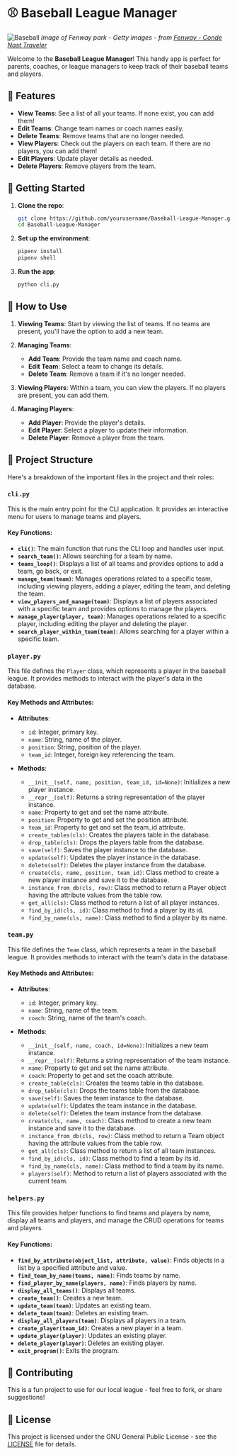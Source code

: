 # ⚾ Baseball League Manager

![Baseball](lib/img/baseball.png)
*Image of Fenway park - Getty images - from [Fenway - Conde Nast Traveler](https://www.cntraveler.com/activities/boston/fenway-park)*

Welcome to the **Baseball League Manager**! This handy app is perfect for parents, coaches, or league managers to keep track of their baseball teams and players.

## 🎯 Features

- **View Teams**: See a list of all your teams. If none exist, you can add them!
- **Edit Teams**: Change team names or coach names easily.
- **Delete Teams**: Remove teams that are no longer needed.
- **View Players**: Check out the players on each team. If there are no players, you can add them!
- **Edit Players**: Update player details as needed.
- **Delete Players**: Remove players from the team.

## 🚀 Getting Started

1. **Clone the repo**:
    ```sh
    git clone https://github.com/yourusername/Baseball-League-Manager.git
    cd Baseball-League-Manager
    ```

2. **Set up the environment**:
    ```sh
    pipenv install
    pipenv shell
    ```

3. **Run the app**:
    ```sh
    python cli.py
    ```

## 📖 How to Use

1. **Viewing Teams**: Start by viewing the list of teams. If no teams are present, you'll have the option to add a new team.

2. **Managing Teams**:
    - **Add Team**: Provide the team name and coach name.
    - **Edit Team**: Select a team to change its details.
    - **Delete Team**: Remove a team if it's no longer needed.

3. **Viewing Players**: Within a team, you can view the players. If no players are present, you can add them.

4. **Managing Players**:
    - **Add Player**: Provide the player's details.
    - **Edit Player**: Select a player to update their information.
    - **Delete Player**: Remove a player from the team.

## 📄 Project Structure

Here's a breakdown of the important files in the project and their roles:

### `cli.py`

This is the main entry point for the CLI application. It provides an interactive menu for users to manage teams and players.

#### Key Functions:

- **`cli()`**: The main function that runs the CLI loop and handles user input.
- **`search_team()`**: Allows searching for a team by name.
- **`teams_loop()`**: Displays a list of all teams and provides options to add a team, go back, or exit.
- **`manage_team(team)`**: Manages operations related to a specific team, including viewing players, adding a player, editing the team, and deleting the team.
- **`view_players_and_manage(team)`**: Displays a list of players associated with a specific team and provides options to manage the players.
- **`manage_player(player, team)`**: Manages operations related to a specific player, including editing the player and deleting the player.
- **`search_player_within_team(team)`**: Allows searching for a player within a specific team.

### `player.py`

This file defines the `Player` class, which represents a player in the baseball league. It provides methods to interact with the player's data in the database.

#### Key Methods and Attributes:

- **Attributes**:
    - `id`: Integer, primary key.
    - `name`: String, name of the player.
    - `position`: String, position of the player.
    - `team_id`: Integer, foreign key referencing the team.

- **Methods**:
    - `__init__(self, name, position, team_id, id=None)`: Initializes a new player instance.
    - `__repr__(self)`: Returns a string representation of the player instance.
    - `name`: Property to get and set the name attribute.
    - `position`: Property to get and set the position attribute.
    - `team_id`: Property to get and set the team_id attribute.
    - `create_tables(cls)`: Creates the players table in the database.
    - `drop_table(cls)`: Drops the players table from the database.
    - `save(self)`: Saves the player instance to the database.
    - `update(self)`: Updates the player instance in the database.
    - `delete(self)`: Deletes the player instance from the database.
    - `create(cls, name, position, team_id)`: Class method to create a new player instance and save it to the database.
    - `instance_from_db(cls, row)`: Class method to return a Player object having the attribute values from the table row.
    - `get_all(cls)`: Class method to return a list of all player instances.
    - `find_by_id(cls, id)`: Class method to find a player by its id.
    - `find_by_name(cls, name)`: Class method to find a player by its name.

### `team.py`

This file defines the `Team` class, which represents a team in the baseball league. It provides methods to interact with the team's data in the database.

#### Key Methods and Attributes:

- **Attributes**:
    - `id`: Integer, primary key.
    - `name`: String, name of the team.
    - `coach`: String, name of the team's coach.

- **Methods**:
    - `__init__(self, name, coach, id=None)`: Initializes a new team instance.
    - `__repr__(self)`: Returns a string representation of the team instance.
    - `name`: Property to get and set the name attribute.
    - `coach`: Property to get and set the coach attribute.
    - `create_table(cls)`: Creates the teams table in the database.
    - `drop_table(cls)`: Drops the teams table from the database.
    - `save(self)`: Saves the team instance to the database.
    - `update(self)`: Updates the team instance in the database.
    - `delete(self)`: Deletes the team instance from the database.
    - `create(cls, name, coach)`: Class method to create a new team instance and save it to the database.
    - `instance_from_db(cls, row)`: Class method to return a Team object having the attribute values from the table row.
    - `get_all(cls)`: Class method to return a list of all team instances.
    - `find_by_id(cls, id)`: Class method to find a team by its id.
    - `find_by_name(cls, name)`: Class method to find a team by its name.
    - `players(self)`: Method to return a list of players associated with the current team.

### `helpers.py`

This file provides helper functions to find teams and players by name, display all teams and players, and manage the CRUD operations for teams and players.

#### Key Functions:

- **`find_by_attribute(object_list, attribute, value)`**: Finds objects in a list by a specified attribute and value.
- **`find_team_by_name(teams, name)`**: Finds teams by name.
- **`find_player_by_name(players, name)`**: Finds players by name.
- **`display_all_teams()`**: Displays all teams.
- **`create_team()`**: Creates a new team.
- **`update_team(team)`**: Updates an existing team.
- **`delete_team(team)`**: Deletes an existing team.
- **`display_all_players(team)`**: Displays all players in a team.
- **`create_player(team_id)`**: Creates a new player in a team.
- **`update_player(player)`**: Updates an existing player.
- **`delete_player(player)`**: Deletes an existing player.
- **`exit_program()`**: Exits the program.

## 🤝 Contributing

This is a fun project to use for our local league - feel free to fork, or share suggestions!

## 📄 License

This project is licensed under the GNU General Public License - see the [LICENSE](LICENSE) file for details.

